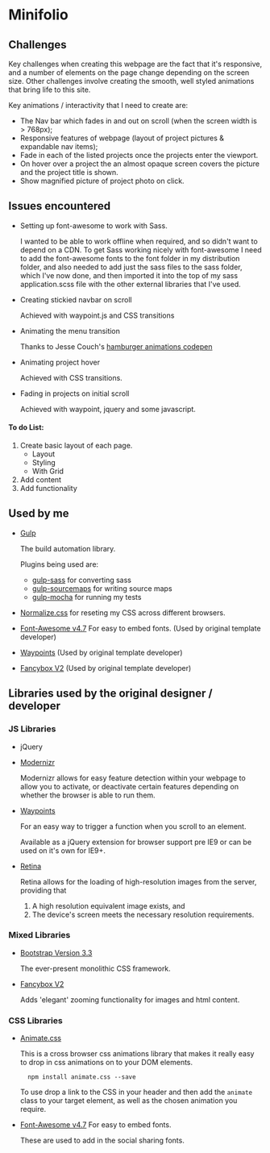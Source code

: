 # Minifolio

## Challenges

Key challenges when creating this webpage are the fact that it's responsive, and a number of elements 
on the page change depending on the screen size. Other challenges involve creating the smooth, well
styled animations that bring life to this site.

Key animations / interactivity that I need to create are:
- The Nav bar which fades in and out on scroll (when the screen width is > 768px);
- Responsive features of webpage (layout of project pictures & expandable nav items);
- Fade in each of the listed projects once the projects enter the viewport.
- On hover over a project the an almost opaque screen covers the picture and the project
  title is shown.
- Show magnified picture of project photo on click.

## Issues encountered

- Setting up font-awesome to work with Sass. 
  
  I wanted to be able to work offline when required, and so didn't want to depend on a CDN. 
  To get Sass working nicely with font-awesome I need to add the font-awesome fonts to the 
  font folder in my distribution folder, and also needed to add just the sass files to the sass 
  folder, which I've now done, and then imported it into the top of my sass application.scss file
  with the other external libraries that I've used.   

- Creating stickied navbar on scroll

  Achieved with waypoint.js and CSS transitions

- Animating the menu transition

  Thanks to Jesse Couch's [hamburger animations codepen](https://codepen.io/designcouch/pen/Atyop)

- Animating project hover

  Achieved with CSS transitions.

- Fading in projects on initial scroll

  Achieved with waypoint, jquery and some javascript.


#### To do List:
1. Create basic layout of each page.
    - Layout
    - Styling
    - With Grid
2. Add content
3. Add functionality

## Used by me

- [Gulp](https://gulpjs.com/ "Gulp")
  
  The build automation library.

  Plugins being used are:
  - [gulp-sass](https://github.com/dlmanning/gulp-sass)  for converting sass
  - [gulp-sourcemaps](https://github.com/gulp-sourcemaps/gulp-sourcemaps)  for writing source maps
  - [gulp-mocha](https://github.com/sindresorhus/gulp-mocha)  for running my tests

- [Normalize.css](http://necolas.github.io/normalize.css/ "normalize.css")  for reseting my CSS
  across different browsers.

- [Font-Awesome v4.7](http://fontawesome.io/ "Font Awesome")  For easy to embed fonts.
  (Used by original template developer)

- [Waypoints](http://imakewebthings.com/waypoints/ "Waypoints")
  (Used by original template developer)

- [Fancybox V2](http://fancyapps.com/fancybox/ "Fancybox Version 2")
  (Used by original template developer)

## Libraries used by the original designer / developer

### JS Libraries

- jQuery

- [Modernizr](https://modernizr.com/ "Modernizr")

  Modernizr allows for easy feature detection within your webpage to allow you to activate,
  or deactivate certain features depending on whether the browser is able to run them.

- [Waypoints](http://imakewebthings.com/waypoints/ "Waypoints")

  For an easy way to trigger a function when you scroll to an element.

  Available as a jQuery extension for browser support pre IE9 or can be used on it's 
  own for IE9+.

- [Retina](http://imulus.github.io/retinajs/ "Retina.js")

  Retina allows for the loading of high-resolution images from the server, providing that

  1. A high resolution equivalent image exists, and
  2. The device's screen meets the necessary resolution requirements.


### Mixed Libraries

- [Bootstrap Version 3.3](https://getbootstrap.com/docs/3.3/ "Bootstrap")

  The ever-present monolithic CSS framework.

- [Fancybox V2](http://fancyapps.com/fancybox/ "Fancybox Version 2")

  Adds 'elegant' zooming functionality for images and html content.


### CSS Libraries

- [Animate.css](https://github.com/daneden/animate.css "Animate.css") 

  This is a cross browser css animations library that makes it really easy to drop in 
    css animations on to your DOM elements.
  ```
    npm install animate.css --save
  ```
  To use drop a link to the CSS in your header and then add the `` animate `` class to your
  target element, as well as the chosen animation you require.

- [Font-Awesome v4.7](http://fontawesome.io/ "Font Awesome")  For easy to embed fonts.

  These are used to add in the social sharing fonts.